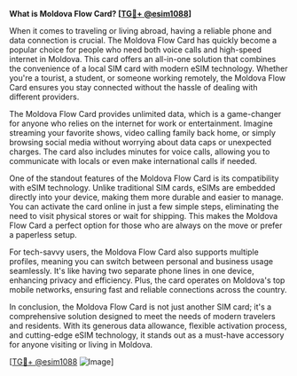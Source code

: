**What is Moldova Flow Card? [[TG💪+ @esim1088](https://t.me/s/esim1088)]**

When it comes to traveling or living abroad, having a reliable phone and data connection is crucial. The Moldova Flow Card has quickly become a popular choice for people who need both voice calls and high-speed internet in Moldova. This card offers an all-in-one solution that combines the convenience of a local SIM card with modern eSIM technology. Whether you're a tourist, a student, or someone working remotely, the Moldova Flow Card ensures you stay connected without the hassle of dealing with different providers.

The Moldova Flow Card provides unlimited data, which is a game-changer for anyone who relies on the internet for work or entertainment. Imagine streaming your favorite shows, video calling family back home, or simply browsing social media without worrying about data caps or unexpected charges. The card also includes minutes for voice calls, allowing you to communicate with locals or even make international calls if needed. 

One of the standout features of the Moldova Flow Card is its compatibility with eSIM technology. Unlike traditional SIM cards, eSIMs are embedded directly into your device, making them more durable and easier to manage. You can activate the card online in just a few simple steps, eliminating the need to visit physical stores or wait for shipping. This makes the Moldova Flow Card a perfect option for those who are always on the move or prefer a paperless setup.

For tech-savvy users, the Moldova Flow Card also supports multiple profiles, meaning you can switch between personal and business usage seamlessly. It's like having two separate phone lines in one device, enhancing privacy and efficiency. Plus, the card operates on Moldova's top mobile networks, ensuring fast and reliable connections across the country.

In conclusion, the Moldova Flow Card is not just another SIM card; it's a comprehensive solution designed to meet the needs of modern travelers and residents. With its generous data allowance, flexible activation process, and cutting-edge eSIM technology, it stands out as a must-have accessory for anyone visiting or living in Moldova. 

[[TG💪+ @esim1088](https://t.me/s/esim1088) ![Image](https://i.postimg.cc/Y0z9fWf4/image.png)]